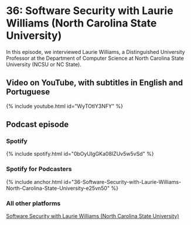 # 36: Software Security with Laurie Williams (North Carolina State University)

In this episode, we interviewed Laurie Williams, a Distinguished University Professor at the Department of Computer Science at North Carolina State University (NCSU or NC State).

## Video on YouTube, with subtitles in English and Portuguese

{% include youtube.html id="WyTOtlY3NFY" %}

## Podcast episode


### Spotify

{% include spotify.html id="0bOyUIgGKa08IZUv5w5vSd" %}

### Spotify for Podcasters

{% include anchor.html id="36-Software-Security-with-Laurie-Williams-North-Carolina-State-University-e25vn50" %}


### All other platforms

[Software Security with Laurie Williams (North Carolina State University)](https://podcasters.spotify.com/pod/show/fronteirases/episodes/36-Software-Security-with-Laurie-Williams-North-Carolina-State-University-e25vn50)

